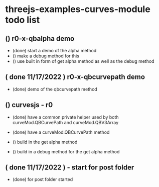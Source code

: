 # threejs-examples-curves-module todo list


## () r0-x-qbalpha demo
* (done) start a demo of the alpha method
* () make a debug method for this
* () use built in form of get alpha method as well as the debug method

## ( done 11/17/2022 ) r0-x-qbcurvepath demo
* (done) demo of the qbcurvepath method

## () curvesjs - r0
* (done) have a common private helper used by both curveMod.QBCurvePath and curveMod.QBV3Array
* (done) have a curveMod.QBCurvePath method

* () build in the get alpha method
* () build in a debug method for the get alpha method

## ( done 11/17/2022 ) - start for post folder
* (done) for post folder started
